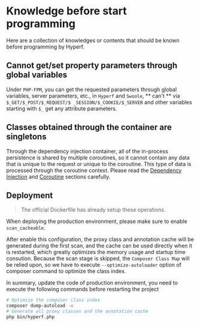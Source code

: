 # Knowledge before start programming

Here are a collection of knowledges or contents that should be known before programming by Hyperf.

## Cannot get/set property parameters through global variables

Under `PHP-FPM`, you can get the requested parameters through global variables, server parameters, etc., in `Hyperf` and `Swoole`, ** can't ** via `$_GET/$_POST/$_REQUEST/$ _SESSION/$_COOKIE/$_SERVER` and other variables starting with `$_` get any attribute parameters.

## Classes obtained through the container are singletons

Through the dependency injection container, all of the in-process persistence is shared by multiple coroutines, so it cannot contain any data that is unique to the request or unique to the coroutine. This type of data is processed through the coroutine context. Please read the [Dependency Injection](en/di.md) and [Coroutine](en/coroutine.md) sections carefully.

## Deployment

> The official Dockerfile has already setup these operations.

When deploying the production environment, please make sure to enable `scan_cacheable`.

After enable this configuration, the proxy class and annotation cache will be generated during the first scan, and the cache can be used directly when it is restarted, which greatly optimizes the memory usage and startup time consution. Because the scan stage is skipped, the `Composer Class Map` will be relied upon, so we have to execute `--optimize-autoloader` option of composer command to optimize the class index.

In summary, update the code of production environment, you need to execute the following commands before restarting the project

```bash
# Optimize the composer class index
composer dump-autoload -o
# Generate all proxy classes and the annotation cache
php bin/hyperf.php
```